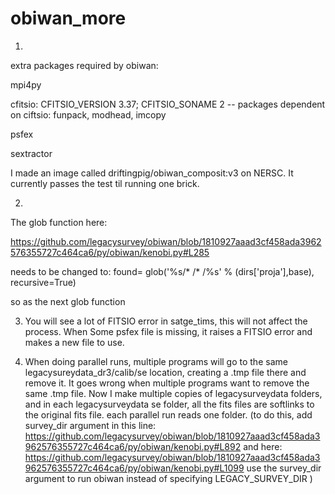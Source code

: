 # obiwan_more
1.

extra packages required by obiwan:

mpi4py

cfitsio: CFITSIO_VERSION 3.37; CFITSIO_SONAME 2 
        -- packages dependent on ciftsio: funpack, modhead, imcopy

psfex

sextractor


I made an image called driftingpig/obiwan_composit:v3 on NERSC. It currently passes the test til running one brick.

2.

The glob function here:

https://github.com/legacysurvey/obiwan/blob/1810927aaad3cf458ada3962576355727c464ca6/py/obiwan/kenobi.py#L285

needs to be changed to:
found= glob('%s/* /* /%s' % (dirs['proja'],base), recursive=True)

so as the next glob function

3. You will see a lot of FITSIO error in satge_tims, this will not affect the process. When Some psfex file is missing, it raises a FITSIO error and makes a new file to use. 

4. When doing parallel runs, multiple programs will go to the same legacysureydata_dr3/calib/se location, creating a .tmp file there and remove it. It goes wrong when multiple programs want to remove the same .tmp file. Now I make multiple copies of legacysurveydata folders, and in each legacysurveydata se folder, all the fits files are softlinks to the original fits file. each parallel run reads one folder. (to do this, add survey_dir argument in this line: https://github.com/legacysurvey/obiwan/blob/1810927aaad3cf458ada3962576355727c464ca6/py/obiwan/kenobi.py#L892 and here: https://github.com/legacysurvey/obiwan/blob/1810927aaad3cf458ada3962576355727c464ca6/py/obiwan/kenobi.py#L1099 use the survey_dir argument to run obiwan instead of specifying LEGACY_SURVEY_DIR )
